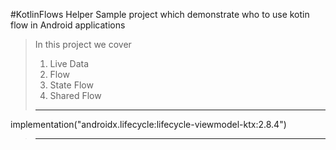 #KotlinFlows Helper
Sample project which demonstrate  who to use kotin flow in Android applications
> In this project we cover
> 1. Live Data
> 2. Flow
> 3. State Flow
> 4. Shared Flow
>
> ---
implementation("androidx.lifecycle:lifecycle-viewmodel-ktx:2.8.4")
>---
